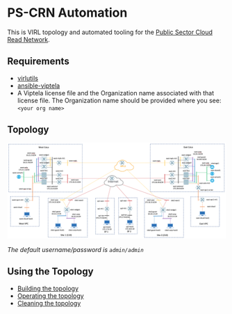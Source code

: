# PS-CRN Automation

This is VIRL topology and automated tooling for the [Public Sector Cloud Read Network](README.md).

## Requirements

* [virlutils](https://github.com/CiscoDevNet/virlutils)
* [ansible-viptela](https://github.com/CiscoDevNet/ansible-viptela)
* A Viptela license file and the Organization name associated with that license file.  The Organization name should be provided where you see: `<your org name>`

## Topology

![Alt Text](../images/ps-crn_topology.png)

_The default username/password is `admin/admin`_

## Using the Topology
* [Building the topology](build.md)
* [Operating the topology](operate.md)
* [Cleaning the topology](clean.md)